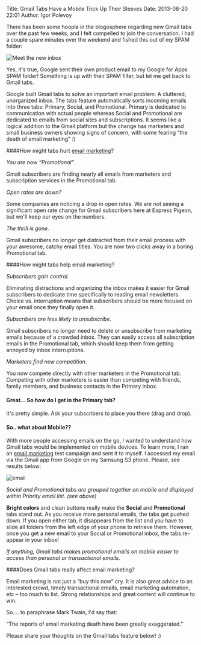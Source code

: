 Title: Gmail Tabs Have a Mobile Trick Up Their Sleeves
Date: 2013-08-20 22:01
Author: Igor Polevoy




There has been some hoopla in the blogosphere regarding new Gmail tabs
over the past few weeks, and I felt compelled to join the conversation.
I had a couple spare minutes over the weekend and fished this out of my
SPAM folder:

![Meet the new inbox](blog_images/2013/Selection_999403.png "Meet the new inbox")

Yes, it's true, Google sent their own product email to my Google for
Apps SPAM folder! Something is up with their SPAM filter, but let me get
back to Gmail tabs.

Google built Gmail tabs to solve an important email problem: A
cluttered, unorganized inbox. The tabs feature automatically sorts
incoming emails into three tabs: Primary, Social, and Promotional.
Primary is dedicated to communication with actual people whereas Social
and Promotional are dedicated to emails from social sites and
subscriptions. It seems like a logical addition to the Gmail platform
but the change has marketers and small business owners showing signs of
concern, with some fearing “the death of email marketing” :)

####How might tabs hurt [email marketing](http://expresspigeon.com)?

*You are now “Promotional”*.

Gmail subscribers are finding nearly all emails from marketers and
subscription services in the Promotional tab.

*Open rates are down?*

Some companies are noticing a drop in open rates. We are not seeing a
significant open rate change for Gmail subscribers here at Express
Pigeon, but we'll keep our eyes on the numbers.

*The thrill is gone.*

Gmail subscribers no longer get distracted from their email process
with your awesome, catchy email titles. You are now two clicks away in a
boring Promotional tab.

####How might tabs help email marketing?

*Subscribers gain control.*

Eliminating distractions and organizing the inbox makes it easier for
Gmail subscribers to dedicate time specifically to reading email
newsletters. Choice vs. interruption means that subscribers should be
more focused on your email once they finally open it.

*Subscribers are less likely to unsubscribe.*

Gmail subscribers no longer need to delete or unsubscribe from
marketing emails because of a crowded inbox. They can easily access all
subscription emails in the Promotional tab, which should keep them from
getting annoyed by inbox interruptions.

*Marketers find new competition.*

You now compete directly with other marketers in the Promotional tab.
Competing with other marketers is easier than competing with friends,
family members, and business contacts in the Primary inbox.

#### Great... So how do I get in the Primary tab?

It's pretty simple. Ask your subscribers to place you there (drag and
drop).

#### So.. what about Mobile??

With more people accessing emails on the go, I wanted to understand how
Gmail tabs would be implemented on mobile devices. To learn more, I ran
an [email marketing](http://expresspigeon.com) test campaign and sent it to myself. I accessed
my email via the Gmail app from Google on my Samsung S3 phone. Please,
see results below:

![email](blog_images/2013/Selection_999404.png "email")

*Social and Promotional tabs are grouped together on mobile and
displayed within Priority email list. (see above)*

**Bright colors** and clean buttons really
make the **Social** and
**Promotional** tabs stand out. As
you receive more personal emails, the tabs get pushed down. If you open
either tab, it disappears from the list and you have to slide all
folders from the left edge of your phone to retrieve them. However, once
you get a new email to your Social or Promotional inbox, the tabs
re-appear in your inbox!

*If anything, Gmail tabs makes promotional emails on mobile easier to
access than personal or transactional emails.*

####Does Gmail tabs really affect email marketing?

Email marketing is not just a “buy this now” cry. It is also great
advice to an interested crowd, timely transactional emails, email
marketing automation, etc – too much to list. Strong relationships and
great content will continue to win.

So.... to paraphrase Mark Twain, I'd say that:

“The reports of email marketing death have been greatly exaggerated.”

Please share your thoughts on the Gmail tabs feature below! :)
